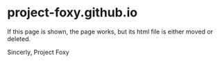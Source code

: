 # project-foxy.github.io

If this page is shown, the page works, but its html file is either moved or deleted.





Sincerly, Project Foxy

